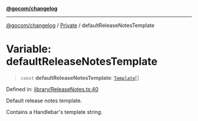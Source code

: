 [**@gocom/changelog**](../README.md)

***

[@gocom/changelog](../README.md) / [Private](../Internal/Private.md) / defaultReleaseNotesTemplate

# Variable: defaultReleaseNotesTemplate

> `const` **defaultReleaseNotesTemplate**: [`Template`](../Types/API.Template.md)[]

Defined in: [library/ReleaseNotes.ts:40](https://github.com/gocom/changelog/blob/5e2dbdeba0e07692fbed65ae5e6a5dd29db1e36c/src/library/ReleaseNotes.ts#L40)

Default release notes template.

Contains a Handlebar's template string.
